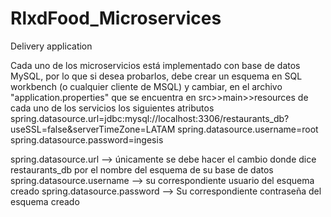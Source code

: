 # RlxdFood_Microservices
Delivery application

Cada uno de los microservicios está implementado con base de datos MySQL, por lo que si desea probarlos, 
debe crear un esquema en SQL workbench (o cualquier cliente de MSQL) y cambiar, en el archivo "application.properties"
que se encuentra en src>>main>>resources de cada uno de los servicios los siguientes atributos
spring.datasource.url=jdbc:mysql://localhost:3306/restaurants_db?useSSL=false&serverTimeZone=LATAM
spring.datasource.username=root
spring.datasource.password=ingesis

spring.datasource.url --> únicamente se debe hacer el cambio donde dice restaurants_db por el nombre del esquema de su base de datos
spring.datasource.username --> su correspondiente usuario del esquema creado
spring.datasource.password --> Su correspondiente contraseña del esquema creado

